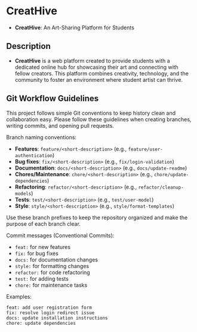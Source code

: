 # CreatHive
- **CreatHive**: An Art-Sharing Platform for Students

## Description
- **CreatHive** is a web platform created to provide students with a dedicated online hub for showcasing their art and connecting with fellow creators. This platform combines creativity, technology, and the community to foster an environment where student artist can thrive.

## Git Workflow Guidelines

This project follows simple Git conventions to keep history clean and collaboration easy. Please follow these guidelines when creating branches, writing commits, and opening pull requests.

Branch naming conventions:

- **Features**: `feature/<short-description>` (e.g., `feature/user-authentication`)
- **Bug fixes**: `fix/<short-description>` (e.g., `fix/login-validation`)
- **Documentation**: `docs/<short-description>` (e.g., `docs/update-readme`)
- **Chores/Maintenance**: `chore/<short-description>` (e.g., `chore/update-dependencies`)
- **Refactoring**: `refactor/<short-description>` (e.g., `refactor/cleanup-models`)
- **Tests**: `test/<short-description>` (e.g., `test/user-model`)
- **Style**: `style/<short-description>` (e.g., `style/format-templates`)

Use these branch prefixes to keep the repository organized and make the purpose of each branch clear.

Commit messages (Conventional Commits):

- `feat:` for new features
- `fix:` for bug fixes
- `docs:` for documentation changes
- `style:` for formatting changes
- `refactor:` for code refactoring
- `test:` for adding tests
- `chore:` for maintenance tasks

Examples:

```
feat: add user registration form
fix: resolve login redirect issue
docs: update installation instructions
chore: update dependencies
```
